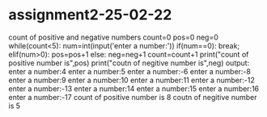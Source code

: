 # assignment2-25-02-22
count of positive and negative numbers
count=0
pos=0
neg=0
while(count<5):
    num=int(input('enter a number:'))
    if(num==0):
        break;
    elif(num>0):
        pos=pos+1
    else:
            neg=neg+1
            count=count+1
print("count of positive number is",pos)
print("coutn of negitive number is",neg)
output:
enter a number:4
enter a number:5
enter a number:-6
enter a number:-8
enter a number:9
enter a number:10
enter a number:11
enter a number:-12
enter a number:-13
enter a number:14
enter a number:15
enter a number:16
enter a number:-17
count of positive number is 8
coutn of negitive number is 5
